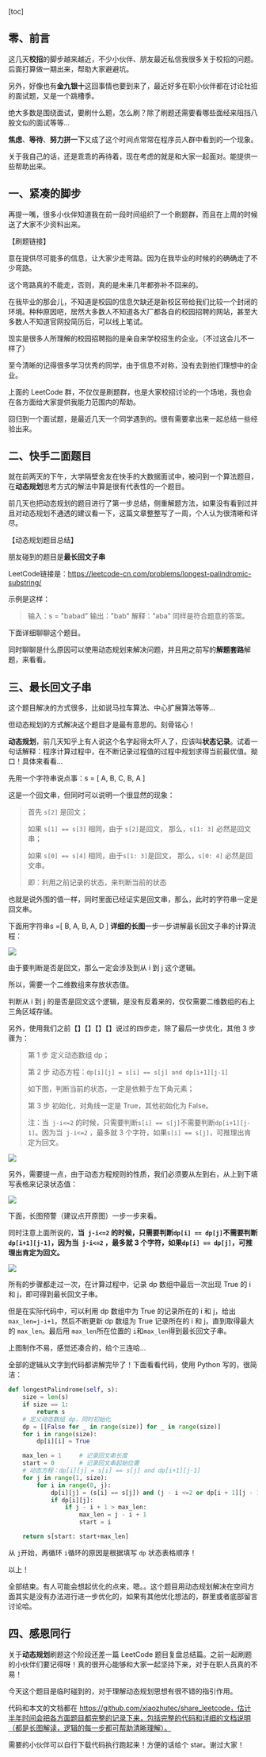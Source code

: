 [toc]





## 零、前言

这几天**校招**的脚步越来越近，不少小伙伴、朋友最近私信我很多关于校招的问题。后面打算做一期出来，帮助大家避避坑。

另外，好像也有**金九银十**这回事情也要到来了，最近好多在职小伙伴都在讨论社招的面试题，又是一个跳槽季。

绝大多数是围绕面试，要刷什么题，怎么刷？除了刷题还需要看哪些面经来阻挡八股文似的面试等等...

**焦虑**、**等待**、**努力拼一下**又成了这个时间点常常在程序员人群中看到的一个现象。

关于我自己的话，还是乖乖的再待着，现在考虑的就是和大家一起面对。能提供一些帮助出来。



## 一、紧凑的脚步

再提一嘴，很多小伙伴知道我在前一段时间组织了一个刷题群，而且在上周的时候送了大家不少资料出来。

【刷题链接】

意在提供尽可能多的信息，让大家少走弯路。因为在我毕业的时候的的确确走了不少弯路。

这个弯路真的不能走，否则，真的是未来几年都弥补不回来的。

在我毕业的那会儿，不知道是校园的信息欠缺还是新校区带给我们比较一个封闭的环境。种种原因吧，居然大多数人不知道各大厂都各自的校园招聘的网站，甚至大多数人不知道官网投简历后，可以线上笔试。

现实是很多人所理解的校园招聘指的是亲自来学校招生的企业。（不过这会儿不一样了）

至今清晰的记得很多学习优秀的同学，由于信息不对称，没有去到他们理想中的企业。

上面的 LeetCode 群，不仅仅是刷题群，也是大家校招讨论的一个场地，我也会在各方面给大家提供我能力范围内的帮助。

回归到一个面试题，是最近几天一个同学遇到的。很有需要拿出来一起总结一些经验出来。



## 二、快手二面题目

就在前两天的下午，大学隔壁舍友在快手的大数据面试中，被问到一个算法题目，在**动态规划**思考方式的解法中算是很有代表性的一个题目。 

前几天也把动态规划的题目进行了第一步总结，侧重解题方法，如果没有看到过并且对动态规划不通透的建议看一下，这篇文章整整写了一周，个人认为很清晰和详尽。

【动态规划题目总结】

朋友碰到的题目是**最长回文子串**

LeetCode链接是：https://leetcode-cn.com/problems/longest-palindromic-substring/

示例是这样：

> 输入：s = "babad"
> 输出："bab"
> 解释："aba" 同样是符合题意的答案。

下面详细聊聊这个题目。

同时聊聊是什么原因可以使用动态规划来解决问题，并且用之前写的**解题套路**解题，来看看。



## 三、最长回文子串

这个题目解决的方式很多，比如说马拉车算法、中心扩展算法等等...

但动态规划的方式解决这个题目才是最有意思的。刻骨铭心！

**动态规划**，前几天知乎上有人说这个名字起得太吓人了，应该叫**状态记录**。试着一句话解释：程序计算过程中，在不断记录过程值的过程中规划求得当前最优值。拗口！具体来看看...

先用一个字符串说点事：s = [ A, B, C, B, A ]

这是一个回文串，但同时可以说明一个很显然的现象：

> 首先 `s[2]` 是回文；
>
> 如果 `s[1] == s[3]` 相同，由于 `s[2]`是回文， 那么，`s[1: 3]` 必然是回文串；
>
> 如果 `s[0] == s[4]` 相同，由于`s[1: 3]`是回文， 那么，`s[0: 4]` 必然是回文串。
>
> 即：利用之前记录的状态，来判断当前的状态

也就是说外围的值一样，同时里面已经证实是回文串，那么，此时的字符串一定是回文串。

下面用字符串s =[ B, A, B, A, D ] **详细的长图**一步一步讲解最长回文子串的计算流程：

![](./img/最长回文-1.png)

由于要判断是否是回文，那么一定会涉及到从 i 到 j 这个逻辑。

所以，需要一个二维数组来存放状态值。

判断从 i 到 j 的是否是回文这个逻辑，是没有反着来的，仅仅需要二维数组的右上三角区域存储。

另外，使用我们之前【】【】【】【】说过的四步走，除了最后一步优化，其他 3 步骤为：

> 第 1 步 定义动态数组 dp；
> 
> 第 2 步 动态方程：`dp[i][j] = s[i] == s[j] and dp[i+1][j-1]`
> 
> 如下图，判断当前的状态，一定是依赖于左下角元素；
> 
> 第 3 步 初始化，对角线一定是 True，其他初始化为 False。
> 
> 注：当` j-i<=2` 的时候，只需要判断`s[i] == s[j]`不需要判断`dp[i+1][j-1]`。因为当` j-i<=2` ，最多就 3 个字符，如果`s[i] == s[j]`，可推理出肯定为回文。

![](./img/最长回文-2.png)

另外，需要提一点，由于动态方程规则的性质，我们必须要从左到右，从上到下填写表格来记录状态值：

![](./img/最长回文-3.png)

下面，长图预警（建议点开原图）一步一步来看。

同时注意上面所说的，**当` j-i<=2` 的时候，只需要判断`dp[i] == dp[j]`不需要判断`dp[i+1][j-1]`，因为当` j-i<=2` ，最多就 3 个字符，如果`dp[i] == dp[j]`，可推理出肯定为回文。**

![](./img/最长回文-4.jpg)

所有的步骤都走过一次，在计算过程中，记录 dp 数组中最后一次出现 True 的 i 和 j，即可得到最长回文子串。

但是在实际代码中，可以利用 dp 数组中为 True 的记录所在的 i 和 j，给出 `max_len=j-i+1`，然后不断更新 dp 数组为 True 记录所在的 i 和 j，直到取得最大的 `max_len`。最后用 `max_len`所在位置的 `i`和`max_len`得到最长回文子串。

上图制作不易，感觉还凑合的，给个三连哈...

全部的逻辑从文字到代码都讲解完毕了！下面看看代码，使用 Python 写的，很简洁：

```python
def longestPalindrome(self, s):
    size = len(s)
    if size == 1:
        return s
    # 定义动态数组 dp，同时初始化
    dp = [[False for _ in range(size)] for _ in range(size)]
    for i in range(size):
        dp[i][i] = True

    max_len = 1     # 记录回文串长度
    start = 0       # 记录回文串起始位置
    # 动态方程：dp[i][j] = s[i] == s[j] and dp[i+1][j-1]
    for j in range(1, size):
        for i in range(0, j):
            dp[i][j] = (s[i] == s[j]) and (j - i <=2 or dp[i + 1][j - 1])
            if dp[i][j]:
                if j - i + 1 > max_len:
                    max_len = j - i + 1
                    start = i

    return s[start: start+max_len]
```

从 `j`开始，再循环 `i`循环的原因是根据填写 `dp` 状态表格顺序！

以上！

全部结束。有人可能会想起优化的点来，嗯。。这个题目用动态规划解决在空间方面其实是没有办法进行进一步优化的，如果有其他优化想法的，群里或者底部留言讨论哈。





## 四、感恩同行

关于**动态规划**刷题这个阶段还差一篇 LeetCode 题目复盘总结篇。之前一起刷题的小伙伴们要记得呀！真的很开心能够和大家一起坚持下来，对于在职人员真的不易！

今天这个题目是临时碰到的，对于理解动态规划思想有很不错的指引作用。

代码和本文的文档都在 https://github.com/xiaozhutec/share_leetcode，估计半年时间会把各方面题目都完整的记录下来，包括完整的代码和详细的文档说明（都是长图解读，逻辑的每一步都可帮助清晰理解）。

需要的小伙伴可以自行下载代码执行跑起来！方便的话给个 star。谢过大家！





















